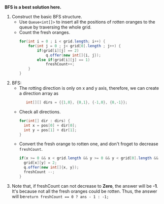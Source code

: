 **BFS is a best solution here.**
  1. Construct the basic BFS structure.
     - Use `Queue<int[]>` to insert all the positions of rotten oranges to the queue by traversing the whole grid.
     - Count the fresh oranges. 
        ```java
        for(int i = 0 ; i < grid.length; i++) {
            for(int j = 0 ; j< grid[0].length ; j++) {
                if(grid[i][j] == 2) 
                    q.offer(new int[]{i, j});
                else if(grid[i][j] == 1)
                    freshCount++;
            }
        }
        ```
 2. BFS:
    - The rotting direction is only on x and y axis, therefore, we can create a direction array as 
      ```java
         int[][] dirs = {{1,0}, {0,1}, {-1,0}, {0,-1}};
      ```
    - Check all directions.
      ```java
      for(int[] dir : dirs) {
        int x = pos[0] + dir[0];
        int y = pos[1] + dir[1];
      }
      ```
    - Convert the fresh orange to rotten one, and don't froget to decrease `freshCount`.
      ```java
      if(x >= 0 && x < grid.length && y >= 0 && y < grid[0].length && grid[x][y] == 1){
        grid[x][y] = 2;
        q.offer(new int[]{x, y});
        freshCount --;
      }
      ```
 3. Note that, if freshCount can not decrease to __Zero__, the answer will be **-1**. 
    It's because not all the fresh oranges could be rotten. Thus, the answer will be`return freshCount == 0 ? ans - 1 : -1;`
